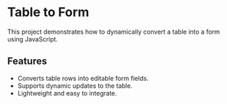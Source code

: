 # Table to Form

This project demonstrates how to dynamically convert a table into a form using JavaScript.

## Features

- Converts table rows into editable form fields.
- Supports dynamic updates to the table.
- Lightweight and easy to integrate.
